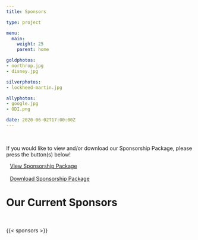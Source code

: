 ```yaml
---
title: Sponsors

type: project

menu:
  main:
    weight: 25
    parent: home

goldphotos:
- northrop.jpg
- disney.jpg

silverphotos:
- lockheed-martin.jpg

allyphotos:
- google.jpg
- ODI.png

date: 2020-06-02T17:00:00Z
---
```

</br>

<div class="card text-center text-white bg-dark" style="width: 100%">
    <div class="card-body">
      <p class="card-text"> 
        If you would like to view and/or download our Sponsorship Package, please press the button(s) below!
      </p>
      <a class="btn btn-primary btn-lg" href="https://ucfacmw.org/sponsorship-presentation" role="button">
        <i class="fas fa-file-alt" style="padding-right: 10px;"></i> View Sponsorship Package</a>
        </br>
        </br>
      <a class="btn btn-primary btn-lg" href="/files/Sponsorship-Package.pdf" role="button">
        <i class="fas fa-file-download" style="padding-right: 10px;"></i> Download Sponsorship Package</a>
    </div>
</div>


# Our Current Sponsors

</br>

{{< sponsors >}}
